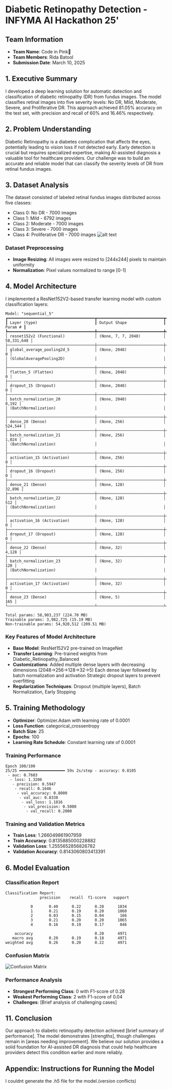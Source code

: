 # Diabetic Retinopathy Detection - INFYMA AI Hackathon 25'

## Team Information
- **Team Name**: Code in Pink🎀
- **Team Members**: Rida Batool
- **Submission Date**: March 10, 2025

## 1. Executive Summary
I developed a deep learning solution for automatic detection and classification of diabetic retinopathy (DR) from fundus images. The model classifies retinal images into five severity levels: No DR, Mild, Moderate, Severe, and Proliferative DR. This approach achieved 81.05% accuracy on the test set, with precision and recall of 60% and 16.46% respectively.

## 2. Problem Understanding
Diabetic Retinopathy is a diabetes complication that affects the eyes, potentially leading to vision loss if not detected early. Early detection is crucial but requires specialized expertise, making AI-assisted diagnosis a valuable tool for healthcare providers. Our challenge was to build an accurate and reliable model that can classify the severity levels of DR from retinal fundus images.

## 3. Dataset Analysis
The dataset consisted of labeled retinal fundus images distributed across five classes:
- Class 0: No DR - 7000 images
- Class 1: Mild - 6792 images
- Class 2: Moderate - 7000 images
- Class 3: Severe - 7000 images
- Class 4: Proliferative DR - 7000 images
![alt text](./Class_weight.PNG)

### Dataset Preprocessing
- **Image Resizing**: All images were resized to [244x244] pixels to maintain uniformity
- **Normalization**: Pixel values normalized to range [0-1]

## 4. Model Architecture
I implemented a ResNet152V2-based transfer learning model with custom classification layers:

```
Model: "sequential_5"
┏━━━━━━━━━━━━━━━━━━━━━━━━━━━━━━━━━━━━━━┳━━━━━━━━━━━━━━━━━━━━━━━━━━━━━┳━━━━━━━━━━━━━━━━━┓
┃ Layer (type)                         ┃ Output Shape                ┃         Param # ┃
┡━━━━━━━━━━━━━━━━━━━━━━━━━━━━━━━━━━━━━━╇━━━━━━━━━━━━━━━━━━━━━━━━━━━━━╇━━━━━━━━━━━━━━━━━┩
│ resnet152v2 (Functional)             │ (None, 7, 7, 2048)          │      58,331,648 │
├──────────────────────────────────────┼─────────────────────────────┼─────────────────┤
│ global_average_pooling2d_5           │ (None, 2048)                │               0 │
│ (GlobalAveragePooling2D)             │                             │                 │
├──────────────────────────────────────┼─────────────────────────────┼─────────────────┤
│ flatten_5 (Flatten)                  │ (None, 2048)                │               0 │
├──────────────────────────────────────┼─────────────────────────────┼─────────────────┤
│ dropout_15 (Dropout)                 │ (None, 2048)                │               0 │
├──────────────────────────────────────┼─────────────────────────────┼─────────────────┤
│ batch_normalization_20               │ (None, 2048)                │           8,192 │
│ (BatchNormalization)                 │                             │                 │
├──────────────────────────────────────┼─────────────────────────────┼─────────────────┤
│ dense_20 (Dense)                     │ (None, 256)                 │         524,544 │
├──────────────────────────────────────┼─────────────────────────────┼─────────────────┤
│ batch_normalization_21               │ (None, 256)                 │           1,024 │
│ (BatchNormalization)                 │                             │                 │
├──────────────────────────────────────┼─────────────────────────────┼─────────────────┤
│ activation_15 (Activation)           │ (None, 256)                 │               0 │
├──────────────────────────────────────┼─────────────────────────────┼─────────────────┤
│ dropout_16 (Dropout)                 │ (None, 256)                 │               0 │
├──────────────────────────────────────┼─────────────────────────────┼─────────────────┤
│ dense_21 (Dense)                     │ (None, 128)                 │          32,896 │
├──────────────────────────────────────┼─────────────────────────────┼─────────────────┤
│ batch_normalization_22               │ (None, 128)                 │             512 │
│ (BatchNormalization)                 │                             │                 │
├──────────────────────────────────────┼─────────────────────────────┼─────────────────┤
│ activation_16 (Activation)           │ (None, 128)                 │               0 │
├──────────────────────────────────────┼─────────────────────────────┼─────────────────┤
│ dropout_17 (Dropout)                 │ (None, 128)                 │               0 │
├──────────────────────────────────────┼─────────────────────────────┼─────────────────┤
│ dense_22 (Dense)                     │ (None, 32)                  │           4,128 │
├──────────────────────────────────────┼─────────────────────────────┼─────────────────┤
│ batch_normalization_23               │ (None, 32)                  │             128 │
│ (BatchNormalization)                 │                             │                 │
├──────────────────────────────────────┼─────────────────────────────┼─────────────────┤
│ activation_17 (Activation)           │ (None, 32)                  │               0 │
├──────────────────────────────────────┼─────────────────────────────┼─────────────────┤
│ dense_23 (Dense)                     │ (None, 5)                   │             165 │
└──────────────────────────────────────┴─────────────────────────────┴─────────────────┘

Total params: 58,903,237 (224.70 MB)
Trainable params: 3,982,725 (15.19 MB)
Non-trainable params: 54,920,512 (209.51 MB)
```

### Key Features of Model Architecture
- **Base Model**: ResNet152V2 pre-trained on ImageNet
- **Transfer Learning**: Pre-trained weights from Diabetic_Retinopathy_Balanced
- **Customizations**: Added multiple dense layers with decreasing dimensions (2048→256→128→32→5)
                      Each dense layer followed by batch normalization and activation
                      Strategic dropout layers to prevent overfitting
- **Regularization Techniques**: Dropout (multiple layers), Batch Normalization, Early Stopping

## 5. Training Methodology
- **Optimizer**: Optimizer.Adam with learning rate of 0.0001
- **Loss Function**: categorical_crossentropy
- **Batch Size**: 25
- **Epochs**: 100
- **Learning Rate Schedule**: Constant learning rate of 0.0001

### Training Performance
```
Epoch 100/100
25/25 ━━━━━━━━━━━━━━━━━━━━ 59s 2s/step - accuracy: 0.8105
 - auc: 0.7603
  - loss: 1.3206
   - precision: 0.5947
    - recall: 0.1646
     - val_accuracy: 0.8000
      - val_auc: 0.8338
       - val_loss: 1.1816
        - val_precision: 0.5000
         - val_recall: 0.2000
```

### Training and Validation Metrics
- **Train Loss**: 1.266049861907959
- **Train Accuracy**: 0.8135885000228882
- **Validation Loss**: 1.2555652856826782
- **Validation Accuracy**: 0.8143060803413391

## 6. Model Evaluation

### Classification Report
```
Classification Report:
               precision    recall  f1-score   support

           0       0.40      0.22      0.28      1834
           1       0.21      0.19      0.20      1060
           2       0.03      0.15      0.04       166
           3       0.21      0.20      0.20      1065
           4       0.16      0.19      0.17       846

    accuracy                           0.20      4971
   macro avg       0.20      0.19      0.18      4971
weighted avg       0.26      0.20      0.22      4971
```

### Confusion Matrix
![Confusion Matrix](./confusion_matrix.PNG)

### Performance Analysis
- **Strongest Performing Class**: 0 with F1-score of 0.28
- **Weakest Performing Class**: 2 with F1-score of 0.04
- **Challenges**: [Brief analysis of challenging cases]


## 11. Conclusion
Our approach to diabetic retinopathy detection achieved [brief summary of performance]. The model demonstrates [strengths], though challenges remain in [areas needing improvement]. We believe our solution provides a solid foundation for AI-assisted DR diagnosis that could help healthcare providers detect this condition earlier and more reliably.

## Appendix: Instructions for Running the Model
I couldnt generate the .h5 file for the model.(version conflicts)
